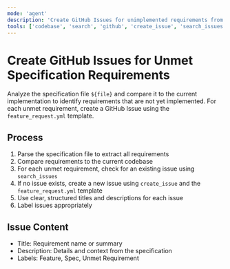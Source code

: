 ```yaml
---
mode: 'agent'
description: 'Create GitHub Issues for unimplemented requirements from specification files using feature_request.yml template.'
tools: ['codebase', 'search', 'github', 'create_issue', 'search_issues', 'update_issue']
---
```

# Create GitHub Issues for Unmet Specification Requirements

Analyze the specification file `${file}` and compare it to the current implementation to identify requirements that are not yet implemented. For each unmet requirement, create a GitHub Issue using the `feature_request.yml` template.

## Process

1. Parse the specification file to extract all requirements
2. Compare requirements to the current codebase
3. For each unmet requirement, check for an existing issue using `search_issues`
4. If no issue exists, create a new issue using `create_issue` and the `feature_request.yml` template
5. Use clear, structured titles and descriptions for each issue
6. Label issues appropriately

## Issue Content

- Title: Requirement name or summary
- Description: Details and context from the specification
- Labels: Feature, Spec, Unmet Requirement
